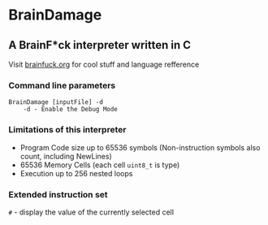 # BrainDamage
## A BrainF*ck interpreter written in C

Visit [brainfuck.org](https://brainfuck.org) for cool stuff and language refference

### Command line parameters
```
BrainDamage [inputFile] -d
    -d - Enable the Debug Mode
```

### Limitations of this interpreter
- Program Code size up to 65536 symbols (Non-instruction symbols also count, including NewLines)
- 65536 Memory Cells (each cell `uint8_t` is type)
- Execution up to 256 nested loops

### Extended instruction set
`#` - display the value of the currently selected cell
